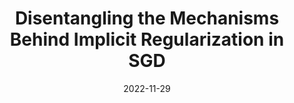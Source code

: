 ---
title: "Disentangling the Mechanisms Behind Implicit Regularization in SGD"
collection: publications
permalink: /publication/disentangling
authors: Zachary Novack, Simran Kaur, Tanya Marwah, Saurabh Garg, Zachary Lipton
excerpt: 'This work presents a comparative empirical study of different gradient norm-based regularizers for improving Large-Batch Stochastic Gradient Descent, and ties this behavior to the trajectory of the micro-batch gradient norm during training.'
date: 2022-11-29
venue: ['International Conference on Learning Representations (ICLR), 2023', 'Spotlight at NeurIPS Workshop on The Benefits of Higher-Order Optimization in Machine Learning, 2022']
paperurl: 'https://arxiv.org/abs/2211.15853'
code: 'https://github.com/acmi-lab/imp-regularizers'
abs_title: disen_2023_abs
bib_title: disen_2023_bib
citation: '@inproceedings{novack2023disentangling,<br />
title={Disentangling the Mechanisms Behind Implicit Regularization in SGD},<br />
author={Novack, Zachary and Kaur, Simran and Marwah, Tanya and Garg, Saurabh and Lipton, Zachary},<br />
booktitle={International Conference on Learning Representations (ICLR)},<br />
year={2023} }'
---